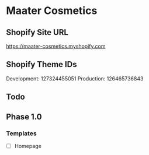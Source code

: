 # Maater Cosmetics

## Shopify Site URL
https://maater-cosmetics.myshopify.com

## Shopify Theme IDs
Development: 127324455051
Production: 126465736843

## Todo
## Phase 1.0
### Templates
- [ ] Homepage